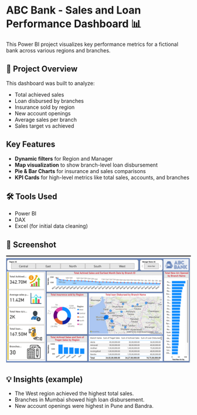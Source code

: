 
# ABC Bank - Sales and Loan Performance Dashboard 📊

This Power BI project visualizes key performance metrics for a fictional bank across various regions and branches.

## 📌 Project Overview

This dashboard was built to analyze:
- Total achieved sales
- Loan disbursed by branches
- Insurance sold by region
- New account openings
- Average sales per branch
- Sales target vs achieved

## Key Features

- **Dynamic filters** for Region and Manager
- **Map visualization** to show branch-level loan disbursement
- **Pie & Bar Charts** for insurance and sales comparisons
- **KPI Cards** for high-level metrics like total sales, accounts, and branches

## 🛠 Tools Used

- Power BI
- DAX
- Excel (for initial data cleaning)

 ## 📸 Screenshot

![Dashboard Screenshot](./Dashboard.png)

## 💡 Insights (example)

- The West region achieved the highest total sales.
- Branches in Mumbai showed high loan disbursement.
- New account openings were highest in Pune and Bandra.
